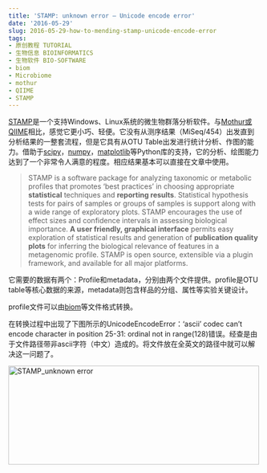 ```yaml
---
title: 'STAMP: unknown error – Unicode encode error'
date: '2016-05-29'
slug: 2016-05-29-how-to-mending-stamp-unicode-encode-error
tags:
- 原创教程 TUTORIAL
- 生物信息 BIOINFORMATICS
- 生物软件 BIO-SOFTWARE
- biom
- Microbiome
- mothur
- QIIME
- STAMP
---
```



[STAMP](http://kiwi.cs.dal.ca/Software/STAMP)是一个支持Windows、Linux系统的微生物群落分析软件。与[Mothur或QIIME](http://bio-spring.top/mothur-and-qiime/)相比，感觉它更小巧、轻便。它没有从测序结果（MiSeq/454）出发直到分析结果的一整套流程，但是它具有从OTU
Table出发进行统计分析、作图的能力。借助于[scipy](http://www.scipy.org/)，[numpy](http://www.numpy.org/)，[matplotlib](http://matplotlib.org/)等Python库的支持，它的分析、绘图能力达到了一个非常令人满意的程度。相应结果基本可以直接在文章中使用。

> STAMP is a software package for analyzing taxonomic or metabolic
> profiles that promotes ‘best practices’ in choosing appropriate
> **statistical** techniques and **reporting results**. Statistical
> hypothesis tests for pairs of samples or groups of samples is support
> along with a wide range of exploratory plots. STAMP encourages the use
> of effect sizes and confidence intervals in assessing biological
> importance. **A user friendly, graphical interface** permits easy
> exploration of statistical results and generation of **publication
> quality plots** for inferring the biological relevance of features in
> a metagenomic profile. STAMP is open source, extensible via a plugin
> framework, and available for all major platforms.

它需要的数据有两个：Profile和metadata，分别由两个文件提供。profile是OTU
table等核心数据的来源，metadata则包含样品的分组、属性等实验关键设计。

profile文件可以由[biom](http://bio-spring.top/biom-format/)等文件格式转换。

在转换过程中出现了下图所示的UnicodeEncodeError：‘ascii’ codec can’t
encode character in position 25-31: ordinal not in
range(128)错误。经查是由于文件路径带非ascii字符（中文）造成的。将文件放在全英文的路径中就可以解决这一问题了。

<img src="http://bio-spring.top/wp-content/uploads/2016/05/STAMP_unknown-error-500x197.png" class="alignnone size-medium wp-image-822" sizes="(max-width: 500px) 100vw, 500px" srcset="http://bio-spring.top/wp-content/uploads/2016/05/STAMP_unknown-error-500x197.png 500w, http://bio-spring.top/wp-content/uploads/2016/05/STAMP_unknown-error.png 506w" width="500" height="197" alt="STAMP_unknown error" />
